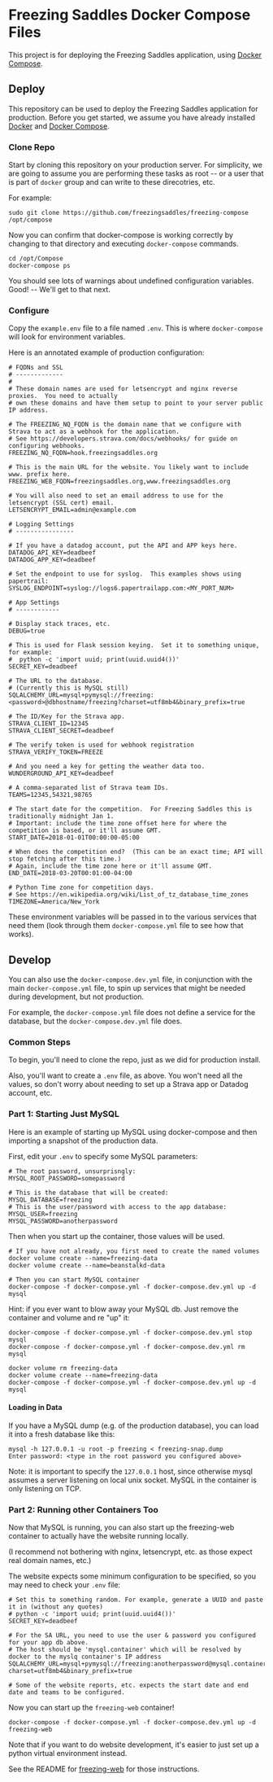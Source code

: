# Freezing Saddles Docker Compose Files

This project is for deploying the Freezing Saddles application, using [Docker Compose](https://docs.docker.com/compose/).

## Deploy

This repository can be used to deploy the Freezing Saddles application for production.  Before you get started, we assume you
have already installed [Docker](http://docker.com) and [Docker Compose](https://docs.docker.com/compose/).

### Clone Repo

Start by cloning this repository on your production server.  For simplicity, we are going to assume you are performing these tasks
as root -- or a user that is part of `docker` group and can write to these direcotries, etc.

For example:

```
sudo git clone https://github.com/freezingsaddles/freezing-compose /opt/compose
```

Now you can confirm that docker-compose is working correctly by changing to that directory and executing `docker-compose` commands.

```
cd /opt/Compose
docker-compose ps
```

You should see lots of warnings about undefined configuration variables.  Good! -- We'll get to that next.

### Configure

Copy the `example.env` file to a file named `.env`.  This is where `docker-compose` will look for environment variables.

Here is an annotated example of production configuration:

```shell
# FQDNs and SSL
# -------------
#
# These domain names are used for letsencrypt and nginx reverse proxies.  You need to actually
# own these domains and have them setup to point to your server public IP address.

# The FREEZING_NQ_FQDN is the domain name that we configure with Strava to act as a webhook for the application.
# See https://developers.strava.com/docs/webhooks/ for guide on configuring webhooks.
FREEZING_NQ_FQDN=hook.freezingsaddles.org

# This is the main URL for the website. You likely want to include www. prefix here.
FREEZING_WEB_FQDN=freezingsaddles.org,www.freezingsaddles.org

# You will also need to set an email address to use for the letsencrypt (SSL cert) email.
LETSENCRYPT_EMAIL=admin@example.com

# Logging Settings
# ----------------

# If you have a datadog account, put the API and APP keys here.
DATADOG_API_KEY=deadbeef
DATADOG_APP_KEY=deadbeef

# Set the endpoint to use for syslog.  This examples shows using papertrail:
SYSLOG_ENDPOINT=syslog://logs6.papertrailapp.com:<MY_PORT_NUM>

# App Settings
# ------------

# Display stack traces, etc.
DEBUG=true

# This is used for Flask session keying.  Set it to something unique, for example:
#  python -c 'import uuid; print(uuid.uuid4())'
SECRET_KEY=deadbeef

# The URL to the database.
# (Currently this is MySQL still)
SQLALCHEMY_URL=mysql+pymysql://freezing:<password>@dbhostname/freezing?charset=utf8mb4&binary_prefix=true

# The ID/Key for the Strava app.
STRAVA_CLIENT_ID=12345
STRAVA_CLIENT_SECRET=deadbeef

# The verify token is used for webhook registration
STRAVA_VERIFY_TOKEN=FREEZE

# And you need a key for getting the weather data too.
WUNDERGROUND_API_KEY=deadbeef

# A comma-separated list of Strava team IDs.
TEAMS=12345,54321,98765

# The start date for the competition.  For Freezing Saddles this is traditionally midnight Jan 1.
# Important: include the time zone offset here for where the competition is based, or it'll assume GMT.
START_DATE=2018-01-01T00:00:00-05:00

# When does the competition end?  (This can be an exact time; API will stop fetching after this time.)
# Again, include the time zone here or it'll assume GMT.
END_DATE=2018-03-20T00:01:00-04:00

# Python Time zone for competition days.
# See https://en.wikipedia.org/wiki/List_of_tz_database_time_zones
TIMEZONE=America/New_York
```

These environment variables will be passed in to the various services that need them
(look through them `docker-compose.yml` file to see how that works).

## Develop

You can also use the `docker-compose.dev.yml` file, in conjunction with the main `docker-compose.yml` file,
to spin up services that might be needed during development, but not production.

For example, the `docker-compose.yml` file does not define a service for the database, but the `docker-compose.dev.yml` file does.

### Common Steps

To begin, you'll need to clone the repo, just as we did for production install.

Also, you'll want to create a `.env` file, as above.  You won't need all the values, so don't worry about needing to set up
a Strava app or Datadog account, etc.

### Part 1: Starting Just MySQL

Here is an example of starting up MySQL using docker-compose and then importing a snapshot of the production data.

First, edit your `.env` to specify some MySQL parameters:

```shell
# The root password, unsurprisngly:
MYSQL_ROOT_PASSWORD=somepassword

# This is the database that will be created:
MYSQL_DATABASE=freezing
# This is the user/password with access to the app database:
MYSQL_USER=freezing
MYSQL_PASSWORD=anotherpassword
```

Then when you start up the container, those values will be used.

```shell
# If you have not already, you first need to create the named volumes
docker volume create --name=freezing-data
docker volume create --name=beanstalkd-data

# Then you can start MySQL container
docker-compose -f docker-compose.yml -f docker-compose.dev.yml up -d mysql
```

Hint: if you ever want to blow away your MySQL db.  Just remove the container and volume and re "up" it:

```shell
docker-compose -f docker-compose.yml -f docker-compose.dev.yml stop mysql
docker-compose -f docker-compose.yml -f docker-compose.dev.yml rm mysql

docker volume rm freezing-data
docker volume create --name=freezing-data
docker-compose -f docker-compose.yml -f docker-compose.dev.yml up -d mysql
```

#### Loading in Data

If you have a MySQL dump (e.g. of the production database), you can load it into a fresh database like this:
```shell
mysql -h 127.0.0.1 -u root -p freezing < freezing-snap.dump
Enter password: <type in the root password you configured above>
```

Note: it is important to specify the `127.0.0.1` host, since otherwise mysql assumes a server listening on local
unix socket.  MySQL in the container is only listening on TCP.

### Part 2: Running other Containers Too

Now that MySQL is running, you can also start up the freezing-web container to actually have the website running locally.

(I recommend not bothering with nginx, letsencrypt, etc. as those expect real domain names, etc.)

The website expects some minimum configuration to be specified, so you may need to check your `.env` file:
```shell
# Set this to something random. For example, generate a UUID and paste it in (without any quotes)
# python -c 'import uuid; print(uuid.uuid4())'
SECRET_KEY=deadbeef

# For the SA URL, you need to use the user & password you configured for your app db above.
# The host should be 'mysql.container' which will be resolved by docker to the myslq container's IP address
SQLALCHEMY_URL=mysql+pymysql://freezing:anotherpassword@mysql.container/freezing?charset=utf8mb4&binary_prefix=true

# Some of the website reports, etc. expects the start date and end date and teams to be configured.
```

Now you can start up the `freezing-web` container!

```
docker-compose -f docker-compose.yml -f docker-compose.dev.yml up -d freezing-web
```

Note that if you want to do website development, it's easier to just set up a python virtual environment instead.

See the README for [freezing-web](https://github.com/freezingsaddles/freezing-web) for those instructions.
